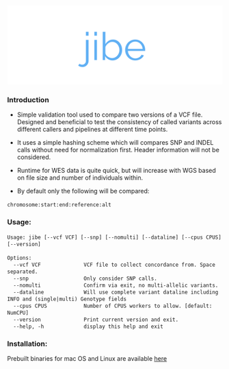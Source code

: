 ![jibe](https://github.com/srynobio/jibe/blob/dev/image/jibelogo.png)

### Introduction

* Simple validation tool used to compare two versions of a VCF file.  Designed and beneficial to test the consistency of called variants across different callers and pipelines at different time points.

* It uses a simple hashing scheme which will compares SNP and INDEL calls without need for normalization first.  Header information will not be considered.

* Runtime for WES data is quite quick, but will increase with WGS based on file size and number of individuals within.

* By default only the following will be compared:

`chromosome:start:end:reference:alt`

### Usage:

```
Usage: jibe [--vcf VCF] [--snp] [--nomulti] [--dataline] [--cpus CPUS] [--version]

Options:
  --vcf VCF              VCF file to collect concordance from. Space separated.
  --snp                  Only consider SNP calls.
  --nomulti              Confirm via exit, no multi-allelic variants.
  --dataline             Will use complete variant dataline including INFO and (single|multi) Genotype fields
  --cpus CPUS            Number of CPUS workers to allow. [default: NumCPU]
  --version              Print current version and exit.
  --help, -h             display this help and exit
```

### Installation:

Prebuilt binaries for mac OS and Linux are available [here](https://github.com/srynobio/jibe/releases)
